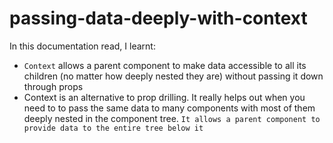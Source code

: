 # passing-data-deeply-with-context

In this documentation read, I learnt:

- `Context` allows a parent component to make data accessible to all its children (no matter how deeply nested they are) without passing it down through props
- Context is an alternative to prop drilling. It really helps out when you need to to pass the same data to many components with most of them deeply nested in the component tree. `It allows a parent component to provide data to the entire tree below it`
